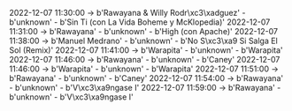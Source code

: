 2022-12-07 11:30:00 -> b'Rawayana & Willy Rodr\xc3\xadguez' - b'unknown' - b'Sin Ti (con La Vida Boheme y McKlopedia)'
2022-12-07 11:31:00 -> b'Rawayana' - b'unknown' - b'High (con Apache)'
2022-12-07 11:38:00 -> b'Manuel Medrano' - b'unknown' - b'No S\xc3\xa9 Si Salga El Sol (Remix)'
2022-12-07 11:41:00 -> b'Warapita' - b'unknown' - b'Warapita'
2022-12-07 11:46:00 -> b'Rawayana' - b'unknown' - b'Caney'
2022-12-07 11:46:00 -> b'Warapita' - b'unknown' - b'Warapita'
2022-12-07 11:51:00 -> b'Rawayana' - b'unknown' - b'Caney'
2022-12-07 11:54:00 -> b'Rawayana' - b'unknown' - b'V\xc3\xa9ngase I'
2022-12-07 11:59:00 -> b'Rawayana' - b'unknown' - b'V\xc3\xa9ngase I'
